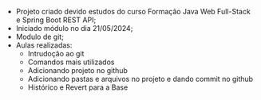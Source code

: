 - Projeto criado devido estudos do curso Formação Java Web Full-Stack e Spring Boot REST API;
- Iniciado módulo no dia 21/05/2024;
- Modulo de git;
- Aulas realizadas:
  - Intrudoção ao git
  - Comandos mais utilizados
  - Adicionando projeto no github
  - Adicionando pastas e arquivos no projeto e dando commit no github
  - Histórico e Revert para a Base
